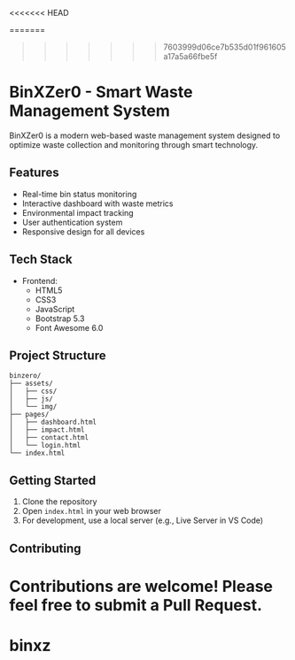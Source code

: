 <<<<<<< HEAD

=======
>>>>>>> 7603999d06ce7b535d01f961605a17a5a66fbe5f
# BinXZer0 - Smart Waste Management System

BinXZer0 is a modern web-based waste management system designed to optimize waste collection and monitoring through smart technology.

## Features

- Real-time bin status monitoring
- Interactive dashboard with waste metrics
- Environmental impact tracking
- User authentication system
- Responsive design for all devices

## Tech Stack

- Frontend:
  - HTML5
  - CSS3
  - JavaScript
  - Bootstrap 5.3
  - Font Awesome 6.0

## Project Structure

```
binzero/
├── assets/
│   ├── css/
│   ├── js/
│   └── img/
├── pages/
│   ├── dashboard.html
│   ├── impact.html
│   ├── contact.html
│   └── login.html
└── index.html
```

## Getting Started

1. Clone the repository
2. Open `index.html` in your web browser
3. For development, use a local server (e.g., Live Server in VS Code)

## Contributing

Contributions are welcome! Please feel free to submit a Pull Request.
=======
# binxz
